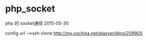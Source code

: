 # php_socket
php 的 socket通信 2015-05-30

config url -->ssh clone  http://my.oschina.net/alazyer/blog/209905
